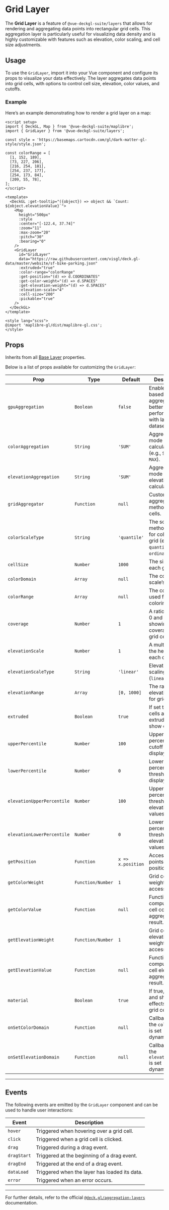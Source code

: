 <script setup>
import { DeckGL, Map } from '@vue-deckgl-suite/maplibre';
import { GridLayer } from '@vue-deckgl-suite/layers';
import 'maplibre-gl/dist/maplibre-gl.css';
</script>

# Grid Layer

The **Grid Layer** is a feature of `@vue-deckgl-suite/layers` that allows for rendering and aggregating data points into rectangular grid cells. This aggregation layer is particularly useful for visualizing data density and is highly customizable with features such as elevation, color scaling, and cell size adjustments.

<ClientOnly>
    <DeckGL :getTooltip="({object}) => object && `Count: ${object.elevationValue}`">
        <Map
            height="400px"
            :style="`https://basemaps.cartocdn.com/gl/dark-matter-gl-style/style.json`"
            :center="[-122.4, 37.74]"
            :zoom="11"
            :max-zoom="20"
            :pitch="30"
            :bearing="0"
        >
            <GridLayer
                id="grid-layer"
                data="https://raw.githubusercontent.com/visgl/deck.gl-data/master/website/sf-bike-parking.json"
                :extruded="true"
                :color-range="[
                  [1, 152, 189],
                  [73, 227, 206],
                  [216, 254, 181],
                  [254, 237, 177],
                  [254, 173, 84],
                  [209, 55, 78],
                ]"
                :get-position="(d) => d.COORDINATES"
                :get-color-weight="(d) => d.SPACES"
                :get-elevation-weight="(d) => d.SPACES"
                :elevation-scale="4"
                :cell-size="200"
                :pickable="true"
            />
        </Map>
    </DeckGL>
</ClientOnly>

## Usage

To use the `GridLayer`, import it into your Vue component and configure its props to visualize your data effectively. The layer aggregates data points into grid cells, with options to control cell size, elevation, color values, and cutoffs.

### Example

Here’s an example demonstrating how to render a grid layer on a map:

```vue
<script setup>
import { DeckGL, Map } from '@vue-deckgl-suite/maplibre';
import { GridLayer } from '@vue-deckgl-suite/layers';

const style = 'https://basemaps.cartocdn.com/gl/dark-matter-gl-style/style.json';

const colorRange = [
  [1, 152, 189],
  [73, 227, 206],
  [216, 254, 181],
  [254, 237, 177],
  [254, 173, 84],
  [209, 55, 78],
];
</script>

<template>
  <DeckGL :get-tooltip="({object}) => object && `Count: ${object.elevationValue}`">
    <Map
      height="500px"
      :style
      :center="[-122.4, 37.74]"
      :zoom="11"
      :max-zoom="20"
      :pitch="30"
      :bearing="0"
    />
    <GridLayer
      id="GridLayer"
      data="https://raw.githubusercontent.com/visgl/deck.gl-data/master/website/sf-bike-parking.json"
      :extruded="true"
      :color-range="colorRange"
      :get-position="(d) => d.COORDINATES"
      :get-color-weight="(d) => d.SPACES"
      :get-elevation-weight="(d) => d.SPACES"
      :elevation-scale="4"
      :cell-size="200"
      :pickable="true"
    />
  </DeckGL>
</template>

<style lang="scss">
@import 'maplibre-gl/dist/maplibre-gl.css';
</style>
```

## Props
Inherits from all [Base Layer](https://deck.gl/docs/api-reference/core/layer#properties) properties.

Below is a list of props available for customizing the `GridLayer`:

| Prop                    | Type                              | Default        | Description                                                                                   |
|-------------------------|-----------------------------------|----------------|-----------------------------------------------------------------------------------------------|
| `gpuAggregation`        | `Boolean`                        | `false`        | Enables GPU-based aggregation for better performance with large datasets.                     |
| `colorAggregation`      | `String`                         | `'SUM'`        | Aggregation mode for color calculation (e.g., `SUM`, `MEAN`, `MAX`).                          |
| `elevationAggregation`  | `String`                         | `'SUM'`        | Aggregation mode for elevation calculation.                                                   |
| `gridAggregator`        | `Function`                       | `null`         | Custom aggregation method for grid cells.                                                     |
| `colorScaleType`        | `String`                         | `'quantile'`   | The scaling method used for coloring the grid (e.g., `quantile`, `ordinal`).                  |
| `cellSize`              | `Number`                         | `1000`         | The size of each grid cell.                                                                   |
| `colorDomain`           | `Array`                          | `null`         | The color scale’s domain.                                                                     |
| `colorRange`            | `Array`                          | `null`         | The color range used for grid coloring.                                                       |
| `coverage`              | `Number`                         | `1`            | A ratio between 0 and 1 showing the coverage of grid cells.                                   |
| `elevationScale`        | `Number`                         | `1`            | A multiplier for the height of each cell.                                                     |
| `elevationScaleType`    | `String`                         | `'linear'`     | Elevation scaling type (`linear`, etc.).                                                      |
| `elevationRange`        | `Array`                          | `[0, 1000]`    | The range of elevation values for grid cells.                                                 |
| `extruded`              | `Boolean`                        | `true`         | If set to true, cells are extruded to show elevation.                                          |
| `upperPercentile`       | `Number`                         | `100`          | Upper percentile cutoff for displaying cells.                                                 |
| `lowerPercentile`       | `Number`                         | `0`            | Lower percentile threshold for displaying cells.                                              |
| `elevationUpperPercentile` | `Number`                      | `100`          | Upper percentile threshold for elevation values.                                              |
| `elevationLowerPercentile` | `Number`                      | `0`            | Lower percentile threshold for elevation values.                                              |
| `getPosition`           | `Function`                       | `x => x.position` | Access data points’ positions.                                                              |
| `getColorWeight`        | `Function/Number`                | `1`            | Grid cell color weight accessor.                                                              |
| `getColorValue`         | `Function`                       | `null`         | Function to compute grid cell color aggregation result.                                       |
| `getElevationWeight`    | `Function/Number`                | `1`            | Grid cell elevation weight accessor.                                                          |
| `getElevationValue`     | `Function`                       | `null`         | Function to compute grid cell elevation aggregation result.                                   |
| `material`              | `Boolean`                        | `true`         | If true, lighting and shading effects apply to grid cells.                                    |
| `onSetColorDomain`      | `Function`                       | `null`         | Callback when the `colorDomain` is set dynamically.                                           |
| `onSetElevationDomain`  | `Function`                       | `null`         | Callback when the `elevationDomain` is set dynamically.                                       |

---

## Events

The following events are emitted by the `GridLayer` component and can be used to handle user interactions:

| Event         | Description                               |
|---------------|-------------------------------------------|
| `hover`       | Triggered when hovering over a grid cell. |
| `click`       | Triggered when a grid cell is clicked.    |
| `drag`        | Triggered during a drag event.            |
| `dragStart`   | Triggered at the beginning of a drag event.|
| `dragEnd`     | Triggered at the end of a drag event.     |
| `dataLoad`    | Triggered when the layer has loaded its data.|
| `error`       | Triggered when an error occurs.           |

---

For further details, refer to the official [`@deck.gl/aggregation-layers`](https://deck.gl/docs/api-reference/aggregation-layers/grid-layer) documentation.